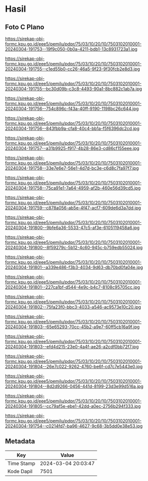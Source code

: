 # Hasil

## Foto C Plano

https://sirekap-obj-formc.kpu.go.id/eee5/pemilu/pdpr/75/03/10/20/10/7503102010001-20240304-191753--19f9c050-0b0a-4211-bdb1-13c8931723a1.jpg

https://sirekap-obj-formc.kpu.go.id/eee5/pemilu/pdpr/75/03/10/20/10/7503102010001-20240304-191755--c1ed55b0-cc26-46a5-9f23-9f30fcb2e8d3.jpg

https://sirekap-obj-formc.kpu.go.id/eee5/pemilu/pdpr/75/03/10/20/10/7503102010001-20240304-191755--bc30d09b-c3c8-4493-90a1-8bc882c1ab7a.jpg

https://sirekap-obj-formc.kpu.go.id/eee5/pemilu/pdpr/75/03/10/20/10/7503102010001-20240304-191756--754c896c-f43a-40ff-9190-1198bc26c644.jpg

https://sirekap-obj-formc.kpu.go.id/eee5/pemilu/pdpr/75/03/10/20/10/7503102010001-20240304-191756--843fbb9a-cfa8-40c4-bb1a-f5f6396dc2cd.jpg

https://sirekap-obj-formc.kpu.go.id/eee5/pemilu/pdpr/75/03/10/20/10/7503102010001-20240304-191757--a31b9925-f917-4b28-86e3-cd86cf155eee.jpg

https://sirekap-obj-formc.kpu.go.id/eee5/pemilu/pdpr/75/03/10/20/10/7503102010001-20240304-191758--33e7e6e7-56e1-4d7d-bc3e-c6d8c7fa97f7.jpg

https://sirekap-obj-formc.kpu.go.id/eee5/pemilu/pdpr/75/03/10/20/10/7503102010001-20240304-191758--75ca91e1-7a64-4959-af2b-460e56d39cd5.jpg

https://sirekap-obj-formc.kpu.go.id/eee5/pemilu/pdpr/75/03/10/20/10/7503102010001-20240304-191759--c878a056-ab5e-4f47-acf7-609de6d3a7dd.jpg

https://sirekap-obj-formc.kpu.go.id/eee5/pemilu/pdpr/75/03/10/20/10/7503102010001-20240304-191800--9bfe6a36-5533-47c5-af3e-6105119458a6.jpg

https://sirekap-obj-formc.kpu.go.id/eee5/pemilu/pdpr/75/03/10/20/10/7503102010001-20240304-191800--8f59279c-5b12-4c60-945c-b759edb55024.jpg

https://sirekap-obj-formc.kpu.go.id/eee5/pemilu/pdpr/75/03/10/20/10/7503102010001-20240304-191801--a339e486-f3b3-4034-9d63-db70bd0fa04e.jpg

https://sirekap-obj-formc.kpu.go.id/eee5/pemilu/pdpr/75/03/10/20/10/7503102010001-20240304-191801--227ca1bf-d544-4e9c-b4c7-8108c95705cc.jpg

https://sirekap-obj-formc.kpu.go.id/eee5/pemilu/pdpr/75/03/10/20/10/7503102010001-20240304-191802--75fa23f0-bbc3-4033-a546-ac9573e10c20.jpg

https://sirekap-obj-formc.kpu.go.id/eee5/pemilu/pdpr/75/03/10/20/10/7503102010001-20240304-191803--65e65293-70cc-45b2-a9e7-60ff5cb16a9f.jpg

https://sirekap-obj-formc.kpu.go.id/eee5/pemilu/pdpr/75/03/10/20/10/7503102010001-20240304-191803--efd4d215-23e0-4a4f-ae26-a2cdf0bb72f7.jpg

https://sirekap-obj-formc.kpu.go.id/eee5/pemilu/pdpr/75/03/10/20/10/7503102010001-20240304-191804--26e7c022-9262-4760-be6f-cd7c7e5443e0.jpg

https://sirekap-obj-formc.kpu.go.id/eee5/pemilu/pdpr/75/03/10/20/10/7503102010001-20240304-191804--8d2d9266-0456-441d-8199-23d3e99d516a.jpg

https://sirekap-obj-formc.kpu.go.id/eee5/pemilu/pdpr/75/03/10/20/10/7503102010001-20240304-191805--cc79af5e-ebe1-42dd-a0ec-2756b294f333.jpg

https://sirekap-obj-formc.kpu.go.id/eee5/pemilu/pdpr/75/03/10/20/10/7503102010001-20240304-191754--c0214fd7-ba96-4627-9c68-3b5dd0e38e53.jpg


## Metadata

| Key        | Value               |
| ---------- | ------------------- |
| Time Stamp | 2024-03-04 20:03:47 |
| Kode Dapil | 7501                |



